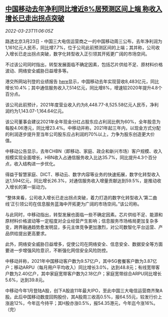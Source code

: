 <!--1648035062000-->
[中国移动去年净利同比增近8%居预测区间上端 称收入增长已走出拐点突破](https://cn.reuters.com/article/china-mobile-2021-profit-0323-idCNKCS2LK0Y7)
------

<div><i>2022-03-23T11:06:05Z</i></div><p>路透北京3月23日 - 中国三大电信运营商之一的中国移动周三公布，去年净利润为1,161亿元人民币，同比增7.7%，位于公司此前预测区间的上端；其并称，公司收入增长已走出拐点突破，数字化转型收入正引领其开拓更广阔的市场空间。</p><p>不过该公司同时指出，转型发展面临不确定因素，包括芯片供给不足、原材料价格波动、网络安全威胁日益增多等。</p><p>港交所网站刊登的业绩报告 <a href="https://www1.hkexnews.hk/listedco/listconews/sehk/2022/0323/2022032300425_c.pdf">here</a>显示，中国移动去年实现营收8,483亿元，同比增长10.4%；其中通信服务收入7,514亿元，同比增8%，增速较2020年提升4.8个百分点。</p><p>该公司此前预计，2021年度营业收入约为8,448.77-8,525.58亿元人民币，净利润约为1,143.07-1,164.64亿元。</p><p>该公司董事会建议2021年全年现金分红占股东应占利润比例为60%，全年股息为每股4.06港元，同比增23.4%。中移动并称，2021年起三年内，以现金方式分配的利润逐步提升至当年公司股东应占利润的70%以上，力争为股东创造更大价值。</p><p>中移动公告显示，去年CHBN（即移动、家庭、政企和新兴市场）客户规模、收入规模实现全面增长，HBN收入占通信服务收入比达35.7%，同比提升4.3个百分点，收入结构进一步优化。</p><p>得益于智慧家庭、DICT、移动云、数字内容等业务的快速拓展，数字化转型收入达1,594亿元，同比增长26.3%，对通信服务收入增量贡献达到59.5%，是推动收入增长的第一驱动力。</p><p>“整体来看，公司收入增长已走出拐点突破，着力打造的数字化转型收入‘第二曲线’正引领公司在信息服务蓝海中开拓更为广阔的市场空间。”该公司称。</p><p>与此同时，中移动指出，转型发展也面临一些不确定因素。芯片供给不足、能源和原材料价格波动等一定程度对企业经营产生影响；信息服务市场格局更加复杂多变，跨界融通趋势愈发明显，多元主体竞争更加激烈，对公司数智化平台运营、产品供给提出更高要求。</p><p>此外，网络安全威胁日益增多，促使公司在网络安全、信息安全、数据安全等方面要进一步增强风险意识，不断强化网信安全风险防控。</p><p>中移动并称，2021年中国移动客户数为9.57亿户，其中5G套餐客户数为3.87亿户；移动ARPU（每月用户平均收入）同比增长3.0%，达到48.8元；有线宽带客户数为2.40亿户，其中家庭宽带客户数为2.18亿户；家庭宽带综合ARPU同比增长5.6%，达到39.8元。</p><p>中移动今年1月登陆A股，创下A股逾11年最大IPO，至此中国三大电信运营商齐聚A股。此后中国移动数度回购股份，其A股周三收高0.5%，报64.55元，较发行价上涨逾12%，今年迄今持平；其H股亦涨0.5%，报54.35港元，今年迄今涨16%。（完）</p>
